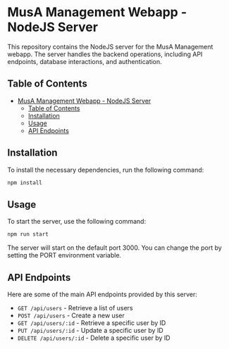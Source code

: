 # MusA Management Webapp - NodeJS Server

This repository contains the NodeJS server for the MusA Management webapp. The server handles the backend operations, including API endpoints, database interactions, and authentication.

## Table of Contents

- [MusA Management Webapp - NodeJS Server](#musa-management-webapp---nodejs-server)
  - [Table of Contents](#table-of-contents)
  - [Installation](#installation)
  - [Usage](#usage)
  - [API Endpoints](#api-endpoints)

## Installation

To install the necessary dependencies, run the following command:

```bash
npm install
```

## Usage

To start the server, use the following command:

```bash
npm run start
```

The server will start on the default port 3000. You can change the port by setting the PORT environment variable.

## API Endpoints
Here are some of the main API endpoints provided by this server:

- `GET /api/users` - Retrieve a list of users
- `POST /api/users` - Create a new user
- `GET /api/users/:id` - Retrieve a specific user by ID
- `PUT /api/users/:id` - Update a specific user by ID
- `DELETE /api/users/:id` - Delete a specific user by ID

